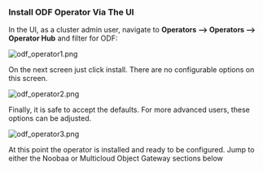 ### Install ODF Operator Via The UI

In the UI, as a cluster admin user, navigate to **Operators --> Operators --> Operator Hub** and filter for ODF:

![odf_operator1.png](../../images/odf_operator1.png)

On the next screen just click install. There are no configurable options on this screen.

![odf_operator2.png](../../images/odf_operator2.png)

Finally, it is safe to accept the defaults. For more advanced users, these options can be adjusted.

![odf_operator3.png](../../images/odf_operator3.png)

At this point the operator is installed and ready to be configured. Jump to either the Noobaa or Multicloud Object Gateway sections below
